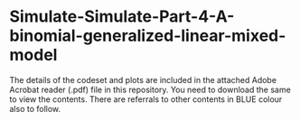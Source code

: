 # Simulate-Simulate-Part-4-A-binomial-generalized-linear-mixed-model

The details of the codeset and plots are included in the attached Adobe Acrobat reader (.pdf) file in this repository. 
You need to download the same to view the contents. There are referrals to other contents in BLUE colour also to follow.
